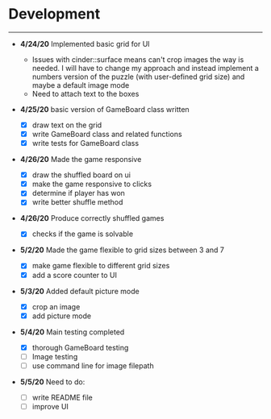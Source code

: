 # Development

---
 - **4/24/20** Implemented basic grid for UI
    - Issues with cinder::surface means can't crop images the way is needed. I will have to change my approach and instead implement a numbers version of the puzzle (with user-defined grid size) and maybe a default image mode
    - Need to attach text to the boxes
    
 - **4/25/20** basic version of GameBoard class written
    - [x] draw text on the grid
    - [x] write GameBoard class and related functions
    - [x] write tests for GameBoard class
    
 - **4/26/20** Made the game responsive
    - [x] draw the shuffled board on ui
    - [x] make the game responsive to clicks
    - [x] determine if player has won
    - [x] write better shuffle method
      
 - **4/26/20** Produce correctly shuffled games
    - [x] checks if the game is solvable


 - **5/2/20** Made the game flexible to grid sizes between 3 and 7
    - [x] make game flexible to different grid sizes
    - [x] add a score counter to UI
    
 - **5/3/20** Added default picture mode
    - [x] crop an image
    - [x] add picture mode
    
 - **5/4/20** Main testing completed
    - [x] thorough GameBoard testing
    - [ ] Image testing
    - [ ] use command line for image filepath
    
 - **5/5/20** Need to do:
    - [ ] write README file   
    - [ ] improve UI